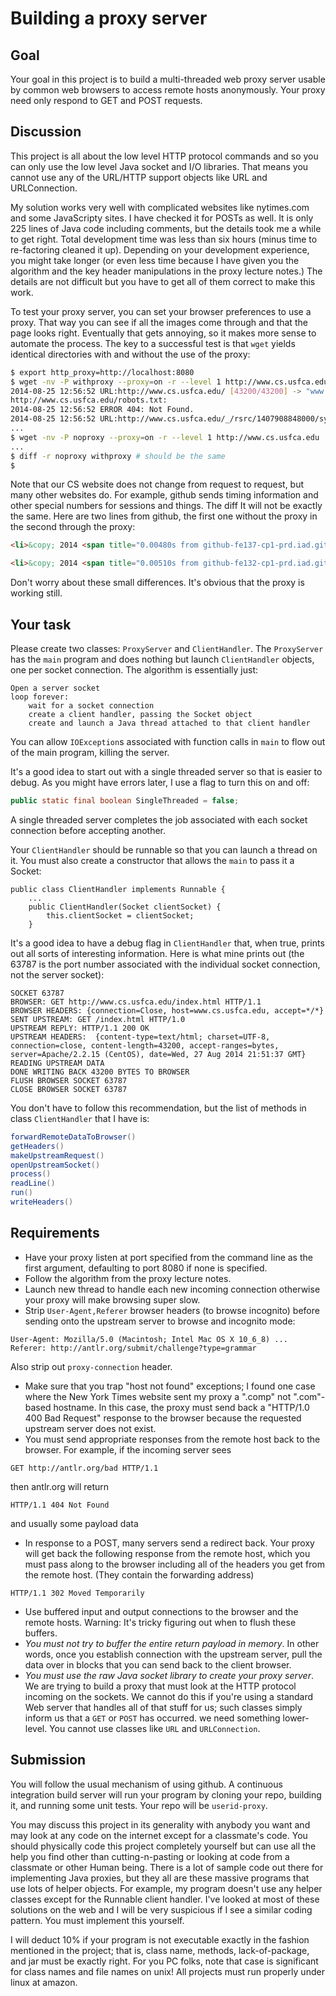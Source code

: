 Building a proxy server
=======

## Goal

Your goal in this project is to build a multi-threaded web proxy server usable by common web browsers to access remote hosts anonymously.  Your proxy need only respond to GET and POST requests.  

## Discussion

This project is all about the low level HTTP protocol commands and so you can only use the low level Java socket and I/O libraries. That means you cannot use any of the URL/HTTP support objects like URL and URLConnection.

My solution works very well with complicated websites like nytimes.com and some JavaScripty sites. I have checked it for POSTs as well. It is only 225 lines of Java code including comments, but the details took me a while to get right. Total development time was less than six hours (minus time to re-factoring cleaned it up). Depending on your development experience, you might take longer (or even less time because I have given you the algorithm and the key header manipulations in the proxy lecture notes.)  The details are not difficult but you have to get all of them correct to make this work.

To test your proxy server, you can set your browser preferences to use a proxy. That way you can see if all the images come through and that the page looks right. Eventually that gets annoying, so it makes more sense to automate the process. The key to a successful test is that ``wget`` yields identical directories with and without the use of the proxy:

```bash
$ export http_proxy=http://localhost:8080
$ wget -nv -P withproxy --proxy=on -r --level 1 http://www.cs.usfca.edu
2014-08-25 12:56:52 URL:http://www.cs.usfca.edu/ [43200/43200] -> "www.cs.usfca.edu/index.html" [1]
http://www.cs.usfca.edu/robots.txt:
2014-08-25 12:56:52 ERROR 404: Not Found.
2014-08-25 12:56:52 URL:http://www.cs.usfca.edu/_/rsrc/1407908848000/system/app/css/overlay.css [4099/4099] -> "www.cs.usfca.edu/_/rsrc/1407908848000/system/app/css/overlay.css" [1]
...
$ wget -nv -P noproxy --proxy=on -r --level 1 http://www.cs.usfca.edu
...
$ diff -r noproxy withproxy # should be the same
$
```

Note that our CS website does not change from request to request, but many other websites do. For example, github sends timing information and other special numbers for sessions and things. The diff It will not be exactly the same. Here are two lines from github, the first one without the proxy in the second through the proxy:

```html
<li>&copy; 2014 <span title="0.00480s from github-fe137-cp1-prd.iad.github.net">GitHub</span>, Inc.</li>
```

```html
<li>&copy; 2014 <span title="0.00510s from github-fe132-cp1-prd.iad.github.net">GitHub</span>, Inc.</li>
```
 Don't worry about these small differences. It's obvious that the proxy is working still.

## Your task

Please create two classes: `ProxyServer` and `ClientHandler`. The `ProxyServer` has the `main` program and does nothing but launch `ClientHandler` objects, one per socket connection. The algorithm is essentially just:

```
Open a server socket
loop forever:
    wait for a socket connection
	create a client handler, passing the Socket object
	create and launch a Java thread attached to that client handler
```

You can allow `IOException`s associated with function calls in `main` to flow out of the main program, killing the server.

It's a good idea to start out with a single threaded server so that is easier to debug. As you might have errors later, I use a flag to turn this on and off:

```java
public static final boolean SingleThreaded = false;
```

A single threaded server completes the job associated with each socket connection before accepting another.

Your `ClientHandler` should be runnable so that you can launch a thread on it. You must also create a constructor that allows the `main` to pass it a Socket:

```
public class ClientHandler implements Runnable {
	...
	public ClientHandler(Socket clientSocket) {
		this.clientSocket = clientSocket;
	}
```

It's a good idea to have a debug flag in `ClientHandler` that, when true, prints out all sorts of interesting information. Here is what mine prints out (the 63787 is the port number associated with the individual socket connection, not the server socket):

```
SOCKET 63787
BROWSER: GET http://www.cs.usfca.edu/index.html HTTP/1.1
BROWSER HEADERS: {connection=Close, host=www.cs.usfca.edu, accept=*/*}
SENT UPSTREAM: GET /index.html HTTP/1.0
UPSTREAM REPLY: HTTP/1.1 200 OK
UPSTREAM HEADERS:  {content-type=text/html; charset=UTF-8, connection=close, content-length=43200, accept-ranges=bytes, server=Apache/2.2.15 (CentOS), date=Wed, 27 Aug 2014 21:51:37 GMT}
READING UPSTREAM DATA
DONE WRITING BACK 43200 BYTES TO BROWSER
FLUSH BROWSER SOCKET 63787
CLOSE BROWSER SOCKET 63787
```

You don't have to follow this recommendation, but the list of methods in class `ClientHandler` that I have is:

```java
forwardRemoteDataToBrowser()
getHeaders()
makeUpstreamRequest()
openUpstreamSocket()
process()
readLine()
run()
writeHeaders()
```

## Requirements

* Have your proxy listen at port specified from the command line as the first argument, defaulting to port 8080 if none is specified.
* Follow the algorithm from the proxy lecture notes.
* Launch new thread to handle each new incoming connection otherwise your proxy will make browsing super slow.
* Strip ``User-Agent,Referer`` browser headers (to browse incognito) before sending onto the upstream server to browse and incognito mode:
```
User-Agent: Mozilla/5.0 (Macintosh; Intel Mac OS X 10_6_8) ...
Referer: http://antlr.org/submit/challenge?type=grammar
```
Also strip out `proxy-connection` header.
* Make sure that you trap "host not found" exceptions; I found one case where the New York Times website sent my proxy a ".comp" not ".com"-based hostname.  In this case, the proxy must send back a "HTTP/1.0 400 Bad Request" response to the browser because the requested upstream server does not exist.
* You must send appropriate responses from the remote host back to the browser. For example, if the incoming server sees
```
GET http://antlr.org/bad HTTP/1.1
```
then antlr.org will return
```
HTTP/1.1 404 Not Found
```
and usually some payload data
* In response to a POST, many servers send a redirect back. Your proxy will get back the following response from the remote host, which you must pass along to the browser including all of the headers you get from the remote host. (They contain the forwarding address)
```
HTTP/1.1 302 Moved Temporarily
```
* Use buffered input and output connections to the browser and the remote hosts.  Warning: It's tricky figuring out when to flush these buffers.
* *You must not try to buffer the entire return payload in memory*. In other words, once you establish connection with the upstream server, pull the data over in blocks that you can send back to the client browser.
* *You must use the raw Java socket library to create your proxy server*. We are trying to build a proxy that must look at the HTTP protocol incoming on the sockets. We cannot do this if you're using a standard Web server that handles all of that stuff for us; such classes simply inform us that a ``GET`` or ``POST`` has occurred. we need something lower-level. You cannot use classes like ``URL`` and ``URLConnection``.

## Submission

You will follow the usual mechanism of using github. A continuous integration build server will run your program by cloning your repo, building it, and running some unit tests.  Your repo will be ``userid-proxy``.

You may discuss this project in its generality with anybody you want and may look at any code on the internet except for a classmate's code. You should physically code this project completely yourself but can use all the help you find other than cutting-n-pasting or looking at code from a classmate or other Human being. There is a lot of sample code out there for implementing Java proxies, but they all are these massive programs that use lots of helper objects. For example, my program doesn't use any helper classes except for the Runnable client handler.  I've looked at most of these solutions on the web and I will be very suspicious if I see a similar coding pattern. You must implement this yourself.

I will deduct 10% if your program is not executable exactly in the fashion mentioned in the project; that is, class name, methods, lack-of-package, and jar must be exactly right. For you PC folks, note that case is significant for class names and file names on unix! All projects must run properly under linux at amazon.
